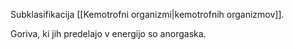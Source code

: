 Subklasifikacija [[Kemotrofni organizmi|kemotrofnih organizmov]].

Goriva, ki jih predelajo v energijo so anorgaska.